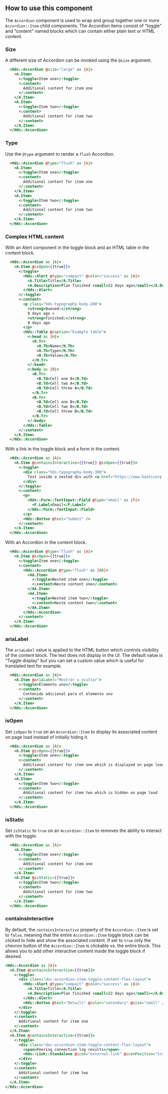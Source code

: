 ## How to use this component

The `Accordion` component is used to wrap and group together one or more `Accordion::Item` child components. The Accordion items consist of “toggle” and “content” named blocks which can contain either plain text or HTML content.

### Size

A different size of Accordion can be invoked using the `@size` argument.

```handlebars
  <Hds::Accordion @size="large" as |A|>
    <A.Item>
      <:toggle>Item one</:toggle>
      <:content>
        Additional content for item one
      </:content>
    </A.Item>
    <A.Item>
      <:toggle>Item two</:toggle>
      <:content>
        Additional content for item two
      </:content>
    </A.Item>
  </Hds::Accordion>
```

### Type

Use the `@type` argument to render a `flush` Accordion.

```handlebars
  <Hds::Accordion @type="flush" as |A|>
    <A.Item>
      <:toggle>Item one</:toggle>
      <:content>
        Additional content for item one
      </:content>
    </A.Item>
    <A.Item>
      <:toggle>Item two</:toggle>
      <:content>
        Additional content for item two
      </:content>
    </A.Item>
  </Hds::Accordion>
```

### Complex HTML content

With an Alert component in the toggle block and an HTML table in the content block.

```handlebars
  <Hds::Accordion as |A|>
    <A.Item @isOpen={{true}}>
      <:toggle>
        <Hds::Alert @type="compact" @color="success" as |A|>
          <A.Title>Title</A.Title>
          <A.Description>Plan finished <small>22 days ago</small></A.Description>
        </Hds::Alert>
      </:toggle>
      <:content>
        <p class="hds-typography-body-200">
          <strong>Queued:</strong>
          9 days ago >
          <strong>Finished:</strong>
          9 days ago
        </p>
        <Hds::Table @caption="Example table">
          <:head as |H|>
            <H.Tr>
              <H.Th>Name</H.Th>
              <H.Th>Type</H.Th>
              <H.Th>Value</H.Th>
            </H.Tr>
          </:head>
          <:body as |B|>
            <B.Tr>
              <B.Td>Cell one A</B.Td>
              <B.Td>Cell two A</B.Td>
              <B.Td>Cell three A</B.Td>
            </B.Tr>
            <B.Tr>
              <B.Td>Cell one B</B.Td>
              <B.Td>Cell two B</B.Td>
              <B.Td>Cell three B</B.Td>
            </B.Tr>
          </:body>
        </Hds::Table>
      </:content>
    </A.Item>
  </Hds::Accordion>
```

With a link in the toggle block and a form in the content.

```handlebars
  <Hds::Accordion as |A|>
    <A.Item @containsInteractive={{true}} @isOpen={{true}}>
      <:toggle>
        <div class="hds-typography-body-300">
          Text inside a nested div with <a href="https://www.hashicorp.com/">a link</a>.
        </div>
      </:toggle>
      <:content>
        <p>
          <Hds::Form::TextInput::Field @type="email" as |F|>
            <F.Label>Email</F.Label>
          </Hds::Form::TextInput::Field>
        </p>
        <Hds::Button @text="Submit" />
      </:content>
    </A.Item>
  </Hds::Accordion>
```

With an Accordion in the content block.

```handlebars
  <Hds::Accordion @type="flush" as |A|>
    <A.Item @isOpen={{true}}>
      <:toggle>Item one</:toggle>
      <:content>
        <Hds::Accordion @type="flush" as |AA|>
          <AA.Item>
            <:toggle>Nested item one</:toggle>
            <:content>Neste content one</:content>
          </AA.Item>
          <AA.Item>
            <:toggle>Nested item two</:toggle>
            <:content>Neste content two</:content>
          </AA.Item>
        </Hds::Accordion>
      </:content>
    </A.Item>
  </Hds::Accordion>
```

### ariaLabel

The `ariaLabel` value is applied to the HTML button which controls visibility of the content block. The text does not display in the UI. The default value is "Toggle display" but you can set a custom value which is useful for translated text for example.

```handlebars
  <Hds::Accordion as |A|>
    <A.Item @ariaLabel="Mostrar u ocultar">
      <:toggle>Elemento uno</:toggle>
      <:content>
        Contenido adicional para el elemento uno
      </:content>
    </A.Item>
  </Hds::Accordion>
```

### isOpen

Set `isOpen` to `true` on an `Accordion::Item` to display its associated content on page load instead of initially hiding it.

```handlebars
  <Hds::Accordion as |A|>
    <A.Item @isOpen={{true}}>
      <:toggle>Item one</:toggle>
      <:content>
        Additional content for item one which is displayed on page load
      </:content>
    </A.Item>
    <A.Item>
      <:toggle>Item two</:toggle>
      <:content>
        Additional content for item two which is hidden on page load
      </:content>
    </A.Item>
  </Hds::Accordion>
```

### isStatic

Set `isStatic` to `true` on an `Accordion::Item` to removes the ability to interact with the toggle.

```handlebars
  <Hds::Accordion as |A|>
    <A.Item>
      <:toggle>Item one</:toggle>
      <:content>
        Additional content for item one
      </:content>
    </A.Item>
    <A.Item @isStatic={{true}}>
      <:toggle>Item two</:toggle>
      <:content>
        Additional content for item two
      </:content>
    </A.Item>
  </Hds::Accordion>
```

### containsInteractive

By default, the `containsInteractive` property of the `Accordion::Item` is set to `false`, meaning that the entire `Accordion::Item` toggle block can be clicked to hide and show the associated content. If set to `true` only the chevron button of the `Accordion::Item` is clickable vs. the entire block. This allows you to add other interactive content inside the toggle block if desired.

```handlebars
<Hds::Accordion as |A|>
  <A.Item @containsInteractive={{true}}>
    <:toggle>
      <div class="doc-accordion-item-toggle-content-flex-layout">
        <Hds::Alert @type="compact" @color="success" as |A|>
          <A.Title>Title</A.Title>
          <A.Description>Plan finished <small>22 days ago</small></A.Description>
        </Hds::Alert>
        <Hds::Button @text="Details" @color="secondary" @size="small" />
      </div>
    </:toggle>
    <:content>
      Additional content for item one
    </:content>
  </A.Item>
  <A.Item @containsInteractive={{true}}>
    <:toggle>
      <div class="doc-accordion-item-toggle-content-flex-layout">
        <span>Peering connection log results</span>
        <Hds::Link::Standalone @icon="external-link" @iconPosition="trailing" @text="Details" @href="https://www.hashicorp.com/" />
      </div>
    </:toggle>
    <:content>
      Additional content for item two
    </:content>
  </A.Item>
</Hds::Accordion>
```
